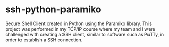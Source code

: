 # ssh-python-paramiko
Secure Shell Client created in Python using the Paramiko library. This project was performed in my TCP/IP course where my team and I were challenged with creating a SSH client, similar to software such as PuTTy, in order to establish a SSH connection.
